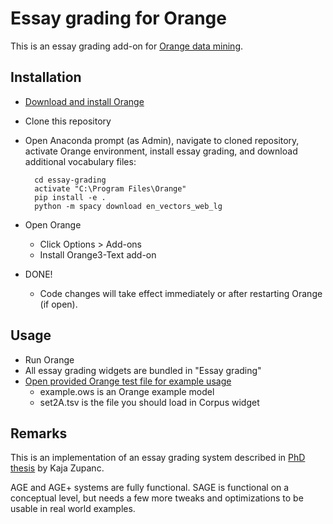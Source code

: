 # Essay grading for Orange

This is an essay grading add-on for [Orange data mining](https://orange.biolab.si/).

## Installation

- [Download and install Orange](https://orange.biolab.si/download/)

- Clone this repository

- Open Anaconda prompt (as Admin), navigate to cloned repository, activate Orange environment, install essay grading, and download additional vocabulary files:

        cd essay-grading
        activate "C:\Program Files\Orange"
        pip install -e .
        python -m spacy download en_vectors_web_lg

- Open Orange
    - Click Options > Add-ons
    - Install Orange3-Text add-on
    
- DONE!
    - Code changes will take effect immediately or after restarting Orange (if open).

## Usage

- Run Orange
- All essay grading widgets are bundled in "Essay grading"
- [Open provided Orange test file for example usage](https://github.com/venom1270/essay-grading-util)
     - example.ows is an Orange example model
     - set2A.tsv is the file you should load in Corpus widget


## Remarks

This is an implementation of an essay grading system described in [PhD thesis](http://eprints.fri.uni-lj.si/4133/1/63120364-KAJA_ZUPANC-Semanti%C4%8Dno_usmerjeno_avtomatsko_ocenjevanje_esejev.pdf) by Kaja Zupanc.

AGE and AGE+ systems are fully functional. SAGE is functional on a conceptual level, but needs a few more tweaks and optimizations to be usable in real world examples.